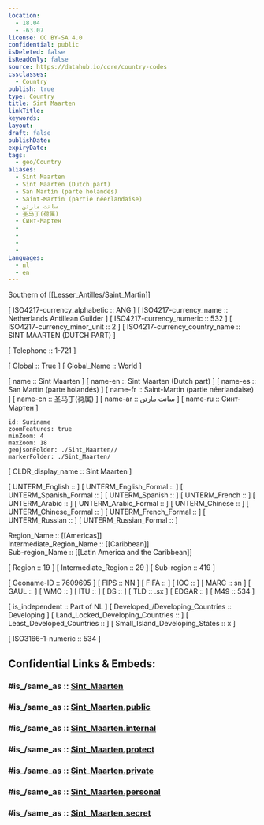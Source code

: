 ```yaml
---
location:
  - 18.04
  - -63.07
license: CC BY-SA 4.0
confidential: public
isDeleted: false
isReadOnly: false
source: https://datahub.io/core/country-codes
cssclasses:
  - Country
publish: true
type: Country
title: Sint Maarten
linkTitle:
keywords:
layout:
draft: false
publishDate:
expiryDate:
tags:
  - geo/Country
aliases:
  - Sint Maarten
  - Sint Maarten (Dutch part)
  - San Martín (parte holandés)
  - Saint-Martin (partie néerlandaise)
  - سانت مارتن
  - 圣马丁(荷属)
  - Синт-Мартен
  - 
  - 
  - 
  - 
Languages:
  - nl
  - en
---
```


Southern of [[Lesser_Antilles/Saint_Martin]] 

[	ISO4217-currency_alphabetic	 :: ANG ] 
[	ISO4217-currency_name	 :: Netherlands Antillean Guilder ] 
[	ISO4217-currency_numeric	 :: 532 ] 
[	ISO4217-currency_minor_unit	 :: 2 ] 
[	ISO4217-currency_country_name	 :: SINT MAARTEN (DUTCH PART) ] 

[	Telephone	 :: 1-721 ] 

[	Global	 :: True ] 
[	Global_Name	 :: World ] 

[	name	 :: Sint Maarten ] 
[	name-en	 :: Sint Maarten (Dutch part) ] 
[	name-es	 :: San Martín (parte holandés) ] 
[	name-fr	 :: Saint-Martin (partie néerlandaise) ] 
[	name-cn	 :: 圣马丁(荷属) ] 
[	name-ar	 :: سانت مارتن ] 
[	name-ru	 :: Синт-Мартен ] 


```leaflet
id: Suriname
zoomFeatures: true 
minZoom: 4 
maxZoom: 18
geojsonFolder: ./Sint_Maarten//
markerFolder: ./Sint_Maarten/
```


[	CLDR_display_name	 :: Sint Maarten ] 

[	UNTERM_English	 ::  ] 
[	UNTERM_English_Formal	 ::  ] 
[	UNTERM_Spanish_Formal	 ::  ] 
[	UNTERM_Spanish	 ::  ] 
[	UNTERM_French	 ::  ] 
[	UNTERM_Arabic	 ::  ] 
[	UNTERM_Arabic_Formal	 ::  ] 
[	UNTERM_Chinese	 ::  ] 
[	UNTERM_Chinese_Formal	 ::  ] 
[	UNTERM_French_Formal	 ::  ] 
[	UNTERM_Russian	 ::  ] 
[	UNTERM_Russian_Formal	 ::  ] 

Region_Name ::  [[Americas]]  
Intermediate_Region_Name ::  [[Caribbean]]  
Sub-region_Name ::  [[Latin America and the Caribbean]] 

[	Region	 :: 19 ] 
[	Intermediate_Region	 :: 29 ] 
[	Sub-region	 :: 419 ] 

[	Geoname-ID	 :: 7609695 ] 
[	FIPS	 :: NN ] 
[	FIFA	 ::  ] 
[	IOC	 ::  ] 
[	MARC	 :: sn ] 
[	GAUL	 ::  ] 
[	WMO	 ::  ] 
[	ITU	 ::  ] 
[	DS	 ::  ] 
[	TLD	 :: .sx ] 
[	EDGAR	 ::  ] 
[	M49	 :: 534 ] 

[	is_independent	 :: Part of NL ] 
[	Developed_/Developing_Countries	 :: Developing ] 
[	Land_Locked_Developing_Countries	 ::  ] 
[	Least_Developed_Countries	 ::  ] 
[	Small_Island_Developing_States	 :: x ] 

[	ISO3166-1-numeric	 :: 534 ] 


## Confidential Links & Embeds: 

### #is_/same_as :: [Sint_Maarten](/_Standards/Earth/Continent/America~Caribbean/Sint_Maarten.md) 

### #is_/same_as :: [Sint_Maarten.public](/_public/Earth/Continent/America~Caribbean/Sint_Maarten.public.md) 

### #is_/same_as :: [Sint_Maarten.internal](/_internal/Earth/Continent/America~Caribbean/Sint_Maarten.internal.md) 

### #is_/same_as :: [Sint_Maarten.protect](/_protect/Earth/Continent/America~Caribbean/Sint_Maarten.protect.md) 

### #is_/same_as :: [Sint_Maarten.private](/_private/Earth/Continent/America~Caribbean/Sint_Maarten.private.md) 

### #is_/same_as :: [Sint_Maarten.personal](/_personal/Earth/Continent/America~Caribbean/Sint_Maarten.personal.md) 

### #is_/same_as :: [Sint_Maarten.secret](/_secret/Earth/Continent/America~Caribbean/Sint_Maarten.secret.md)

